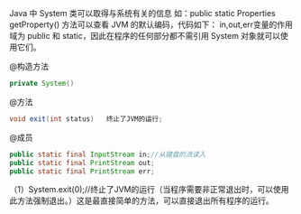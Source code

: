Java 中 System 类可以取得与系统有关的信息
如：public static Properties getProperty()    方法可以查看 JVM 的默认编码，代码如下：
in,out,err变量的作用域为 public 和 static，因此在程序的任何部分都不需引用 System 对象就可以使用它们。

@构造方法
```java
private System()
```
@方法
```java
void exit(int status)   终止了JVM的运行;
```

@成员
```java
public static final InputStream in;//从键盘的流读入
public static final PrintStream out;
public static final PrintStream err;
```

（1）System.exit(0);//终止了JVM的运行（当程序需要非正常退出时，可以使用此方法强制退出。）这是最直接简单的方法，可以直接退出所有程序的运行。